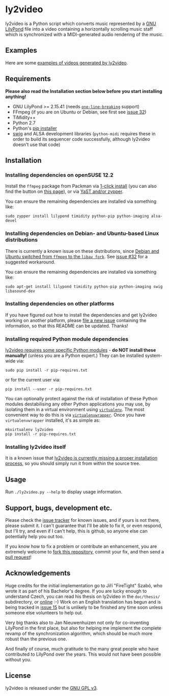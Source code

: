 # ly2video

ly2video is a Python script which converts music represented by a [GNU
LilyPond](http://lilypond.org) file into a video containing a
horizontally scrolling music staff which is synchronized with a
MIDI-generated audio rendering of the music.

## Examples

Here are some [examples of videos generated by ly2video](http://www.youtube.com/playlist?list=PLfRwjd606WZlxRU_kaUPagX3-Uv-SYRMH).

## Requirements

**Please also read the Installation section below before you start installing anything!**

*   GNU LilyPond >= 2.15.41
    (needs [`one-line-breaking`](http://www.lilypond.org/doc/v2.17/Documentation/notation/one_002dline-page-breaking) support)
*   FFmpeg (if you are on Ubuntu or Debian, see first see
    [issue 32](https://github.com/aspiers/ly2video/issues/32))
*   TiMidity++
*   Python 2.7
*   Python's [pip installer](http://www.pip-installer.org)
*   [swig](http://www.swig.org/) and ALSA development libraries
    (`python-midi` requires these in order to build its sequencer
    code successfully, although ly2video doesn't use that code)

## Installation

### Installing dependencies on openSUSE 12.2

Install the `ffmpeg` package from Packman via [1-click
install](http://packman.links2linux.org/install/ffmpeg) (you can also
find the button on [this
page](http://packman.links2linux.org/package/ffmpeg)), or via [YaST
and/or
zypper](http://wiki.links2linux.de/packman:faq_en#software_installation_updates_deinstallation).

You can ensure the remaining dependencies are installed via something
like:

    sudo zypper install lilypond timidity python-pip python-imaging alsa-devel

### Installing dependencies on Debian- and Ubuntu-based Linux distributions

There is currently a known issue on these distributions, since [Debian
and Ubuntu switched from `ffmpeg` to the `libav
fork`](https://github.com/aspiers/ly2video/issues/32).  See [issue #32](https://github.com/aspiers/ly2video/issues/32) for a suggested
workaround.

You can ensure the remaining dependencies are installed via something
like:

    sudo apt-get install lilypond timidity python-pip python-imaging swig libasound-dev

### Installing dependencies on other platforms

If you have figured out how to install the dependencies and get
ly2video working on another platform, please [file a new
issue](https://github.com/aspiers/ly2video/issues) containing the
information, so that this README can be updated.  Thanks!

### Installing required Python module dependencies

[ly2video requires some specific Python modules](https://github.com/aspiers/ly2video/blob/master/pip-requires.txt) - **do NOT install these manually!** (unless you are a Python expert.)
They can be installed system-wide via:

    sudo pip install -r pip-requires.txt

or for the current user via:

    pip install --user -r pip-requires.txt

You can optionally protect against the risk of installation of these
Python modules destabilising any other Python applications you may
use, by isolating them in a virtual environment using
[`virtualenv`](http://www.virtualenv.org/en/latest/).  The most
convenient way to do this is via
[`virtualenvwrapper`](http://virtualenvwrapper.readthedocs.org/en/latest/).
Once you have `virtualenvwrapper` installed, it's as simple as:

    mkvirtualenv ly2video
    pip install -r pip-requires.txt

### Installing ly2video itself

It is a known issue that [ly2video is currently missing a proper
installation process](https://github.com/aspiers/ly2video/issues/38),
so you should simply run it from within the source tree.

## Usage

Run `./ly2video.py --help` to display usage information.

## Support, bugs, development etc.

Please check the [issue tracker](https://github.com/aspiers/ly2video/issues)
for known issues, and if yours is not there, please submit it.
I can't guarantee that I'll be able to fix it, or even respond,
but I'll try, and even if I can't help, this is github, so anyone else
can potentially help you out too.

If you know how to fix a problem or contribute an enhancement, you are
extremely welcome to [fork this repository](https://github.com/aspiers/ly2video/fork_select),
commit your fix, and then send a [pull request](https://help.github.com/articles/using-pull-requests)!

## Acknowledgements

Huge credits for the initial implementation go to Jiří "FireTight"
Szabó, who wrote it as part of his Bachelor's degree.  If you are
lucky enough to understand Czech, you can read his thesis on ly2video
in the `doc/thesis/` subdirectory, or
[online](http://is.muni.cz/th/359741/fi_b/text_prace.pdf) :-) Work on
an English translation has begun and is being tracked in
[issue 15](https://github.com/aspiers/ly2video/issues/15) but is
unlikely to be finished any time soon unless someone else volunteers
to help out.

Very big thanks also to Jan Nieuwenhuizen not only for co-inventing
LilyPond in the first place, but also for helping me implement the
complete revamp of the synchronization algorithm, which should be
much more robust than the previous one.

And finally of course, much gratitude to the many great people who
have contributed to LilyPond over the years.  This would not have
been possible without you.

## License

ly2video is released under the [GNU GPL v3](http://www.gnu.org/licenses/gpl.html).
